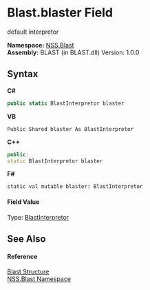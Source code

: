 # Blast.blaster Field
 

default interpretor

**Namespace:**&nbsp;<a href="88b55311-4a89-0894-e27a-e157e443c7f7">NSS.Blast</a><br />**Assembly:**&nbsp;BLAST (in BLAST.dll) Version: 1.0.0

## Syntax

**C#**<br />
``` C#
public static BlastInterpretor blaster
```

**VB**<br />
``` VB
Public Shared blaster As BlastInterpretor
```

**C++**<br />
``` C++
public:
static BlastInterpretor blaster
```

**F#**<br />
``` F#
static val mutable blaster: BlastInterpretor
```


#### Field Value
Type: <a href="4de5bd5a-f1bd-8188-7356-ab8a45b847d4">BlastInterpretor</a>

## See Also


#### Reference
<a href="efe93ce5-baaf-ed42-b038-35b4ff074233">Blast Structure</a><br /><a href="88b55311-4a89-0894-e27a-e157e443c7f7">NSS.Blast Namespace</a><br />